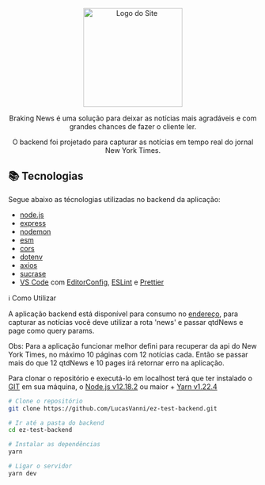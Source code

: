
<p align="center" >
  <img src="https://raw.githubusercontent.com/LucasVanni/Vagas/master/internship/assets/logo.png" height="200" alt="Logo do Site" />
</p>

<p align="center">
    Braking News é uma solução para deixar as notícias mais agradáveis e com grandes chances de fazer o cliente ler.
</p>
<p align="center">
    O backend foi projetado para capturar as notícias em tempo real do jornal New York Times.
</p>

## 📚 Tecnologias

Segue abaixo as técnologias utilizadas no backend da aplicação:

-  [node.js](https://nodejs.org/en/)
-  [express](https://expressjs.com/)
-  [nodemon](https://github.com/remy/nodemon)
-  [esm](https://github.com/standard-things/esm#readme)
-  [cors](https://github.com/expressjs/cors#readme)
-  [dotenv](https://github.com/motdotla/dotenv#readme)
-  [axios](https://github.com/axios/axios)
-  [sucrase](https://github.com/alangpierce/sucrase#readme)
-  [VS Code](https://code.visualstudio.com/) com [EditorConfig](https://marketplace.visualstudio.com/items?itemName=EditorConfig.EditorConfig), [ESLint](https://eslint.org) e [Prettier](https://prettier.io)

ℹ️ Como Utilizar

A aplicação backend está disponível para consumo no [endereço](https://upload-application-backend.herokuapp.com/), para capturar as notícias você deve utilizar a rota 'news' e passar qtdNews e page como query params.

Obs: Para a aplicação funcionar melhor defini para recuperar da api do New York Times, no máximo 10 páginas com 12 notícias cada. Então se passar mais do que 12 qtdNews e 10 pages irá retornar erro na aplicação.

Para clonar o repositório e executá-lo em localhost terá que ter instalado o [GIT](https://git-scm.com) em sua máquina, o [Node.js v12.18.2](https://nodejs.org/en/) ou maior + [Yarn v1.22.4](https://yarnpkg.com/)

```bash
# Clone o repositório
git clone https://github.com/LucasVanni/ez-test-backend.git

# Ir até a pasta do backend
cd ez-test-backend

# Instalar as dependências
yarn

# Ligar o servidor
yarn dev
```
